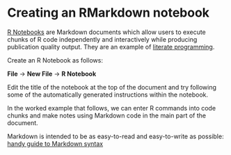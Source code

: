 # Creating an RMarkdown notebook

[R Notebooks](http://rmarkdown.rstudio.com/r_notebooks.html) are Markdown documents which allow users to execute chunks of R code independently and interactively while producing publication quality output. They are an example of [literate programming](https://en.wikipedia.org/wiki/Literate_programming).

Create an R Notebook as follows:

**File** -> **New File** -> **R Notebook**

Edit the title of the notebook at the top of the document and try following some of the automatically generated instructions within the notebook. 

In the worked example that follows, we can enter R commands into code chunks and make notes using Markdown code in the main part of the document. 

Markdown is intended to be as easy-to-read and easy-to-write as possible: [handy guide to Markdown syntax](https://guides.github.com/pdfs/markdown-cheatsheet-online.pdf)